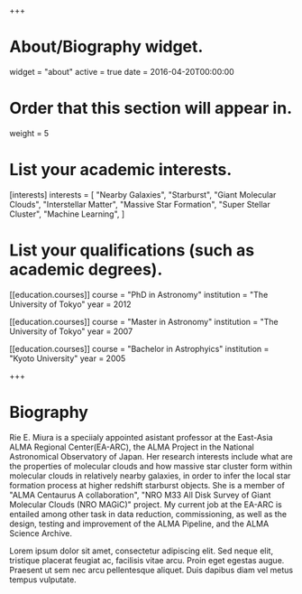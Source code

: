 +++
# About/Biography widget.
widget = "about"
active = true
date = 2016-04-20T00:00:00

# Order that this section will appear in.
weight = 5

# List your academic interests.
[interests]
  interests = [
    "Nearby Galaxies",
    "Starburst",
    "Giant Molecular Clouds",
    "Interstellar Matter",
    "Massive Star Formation",
    "Super Stellar Cluster",
    "Machine Learning",
  ]

# List your qualifications (such as academic degrees).
[[education.courses]]
  course = "PhD in Astronomy"
  institution = "The University of Tokyo"
  year = 2012

[[education.courses]]
  course = "Master in Astronomy"
  institution = "The University of Tokyo"
  year = 2007

[[education.courses]]
  course = "Bachelor in Astrophyics"
  institution = "Kyoto University"
  year = 2005
  
+++

# Biography

Rie E. Miura is a speciialy appointed asistant professor at the East-Asia ALMA Regional Center(EA-ARC), the ALMA Project in the National Astronomical Observatory of Japan. Her research interests include what are the properties of molecular clouds and how massive star cluster form within molecular clouds in relatively nearby galaxies, in order to infer the local star formation process at higher redshift starburst objects. She is a member of "ALMA Centaurus A collaboration", "NRO M33 All Disk Survey of Giant Molecular Clouds (NRO MAGiC)" project. My current job at the EA-ARC is entailed among other task in data reduction, commissioning, as well as the design, testing and improvement of the ALMA Pipeline, and the ALMA Science Archive. 

Lorem ipsum dolor sit amet, consectetur adipiscing elit. Sed neque elit, tristique placerat feugiat ac, facilisis vitae arcu. Proin eget egestas augue. Praesent ut sem nec arcu pellentesque aliquet. Duis dapibus diam vel metus tempus vulputate. 
